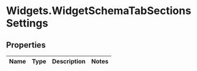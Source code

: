 # Widgets.WidgetSchemaTabSectionsSettings

## Properties
Name | Type | Description | Notes
------------ | ------------- | ------------- | -------------
